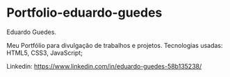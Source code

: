# Portfolio-eduardo-guedes
Eduardo Guedes.

Meu Portfólio para divulgação de trabalhos e projetos. Tecnologias usadas: HTML5, CSS3, JavaScript;

Linkedin: https://www.linkedin.com/in/eduardo-guedes-58b135238/
